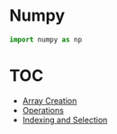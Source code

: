 # Numpy 

```python
import numpy as np
```

# TOC
- [Array Creation](NumpyArrayCreation.ipynb "Different ways of creating Numpy Arrays")
- [Operations](NumpyOperations.ipynb "Basic Operations for Numpy Arrays")
- [Indexing and Selection](NumpyIndexingAndSelection.ipynb "Slicing and Selecting Array Members")
